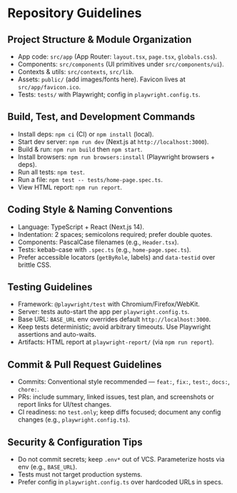 # Repository Guidelines

## Project Structure & Module Organization
- App code: `src/app` (App Router: `layout.tsx`, `page.tsx`, `globals.css`).
- Components: `src/components` (UI primitives under `src/components/ui`).
- Contexts & utils: `src/contexts`, `src/lib`.
- Assets: `public/` (add images/fonts here). Favicon lives at `src/app/favicon.ico`.
- Tests: `tests/` with Playwright; config in `playwright.config.ts`.

## Build, Test, and Development Commands
- Install deps: `npm ci` (CI) or `npm install` (local).
- Start dev server: `npm run dev` (Next.js at `http://localhost:3000`).
- Build & run: `npm run build` then `npm start`.
- Install browsers: `npm run browsers:install` (Playwright browsers + deps).
- Run all tests: `npm test`.
- Run a file: `npm test -- tests/home-page.spec.ts`.
- View HTML report: `npm run report`.

## Coding Style & Naming Conventions
- Language: TypeScript + React (Next.js 14).
- Indentation: 2 spaces; semicolons required; prefer double quotes.
- Components: PascalCase filenames (e.g., `Header.tsx`).
- Tests: kebab-case with `.spec.ts` (e.g., `home-page.spec.ts`).
- Prefer accessible locators (`getByRole`, labels) and `data-testid` over brittle CSS.

## Testing Guidelines
- Framework: `@playwright/test` with Chromium/Firefox/WebKit.
- Server: tests auto-start the app per `playwright.config.ts`.
- Base URL: `BASE_URL` env overrides default `http://localhost:3000`.
- Keep tests deterministic; avoid arbitrary timeouts. Use Playwright assertions and auto-waits.
- Artifacts: HTML report at `playwright-report/` (via `npm run report`).

## Commit & Pull Request Guidelines
- Commits: Conventional style recommended — `feat:`, `fix:`, `test:`, `docs:`, `chore:`.
- PRs: include summary, linked issues, test plan, and screenshots or report links for UI/test changes.
- CI readiness: no `test.only`; keep diffs focused; document any config changes (e.g., `playwright.config.ts`).

## Security & Configuration Tips
- Do not commit secrets; keep `.env*` out of VCS. Parameterize hosts via env (e.g., `BASE_URL`).
- Tests must not target production systems.
- Prefer config in `playwright.config.ts` over hardcoded URLs in specs.


